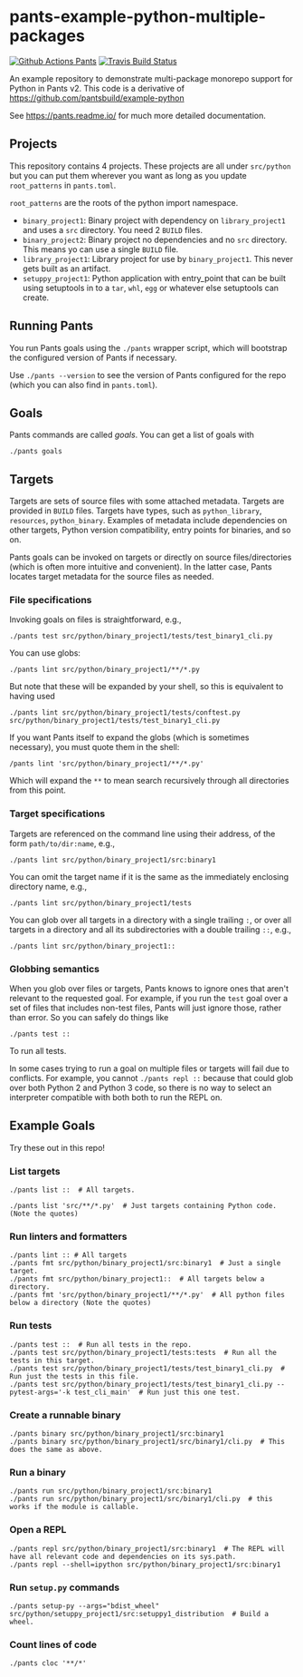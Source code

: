 # pants-example-python-multiple-packages
[![Github Actions Pants](https://github.com/timhughes/pants-example-python-multiple-packages/workflows/Pants/badge.svg)](https://github.com/timhughes/pants-example-python-multiple-packages/actions?query=workflow%3APants)
[![Travis Build Status](https://travis-ci.com/timhughes/pants-example-python-multiple-packages.svg?branch=master)](https://travis-ci.com/timhughes/pants-example-python-multiple-packages)

An example repository to demonstrate multi-package monorepo support for Python in Pants v2.
This code is a derivative of https://github.com/pantsbuild/example-python 

See https://pants.readme.io/ for much more detailed documentation.

## Projects

This repository contains 4 projects. These projects are all under `src/python` but you can put them wherever you want 
as long as you update `root_patterns` in `pants.toml`.

`root_patterns` are the roots of the python import namespace.

- `binary_project1`: Binary project with dependency on `library_project1` and uses a `src` directory. You need 2 `BUILD`
  files.
- `binary_project2`: Binary project no dependencies and no `src` directory. This means yo can use a single `BUILD` file.
- `library_project1`: Library project for use by `binary_project1`. This never gets built as an artifact.
- `setuppy_project1`: Python application with entry_point that can be built using setuptools in to a `tar`, `whl`, `egg`
  or whatever else setuptools can create.


## Running Pants

You run Pants goals using the `./pants` wrapper script, which will bootstrap the
configured version of Pants if necessary.

Use `./pants --version` to see the version of Pants configured for the repo (which you can also find
in `pants.toml`).

## Goals

Pants commands are called _goals_. You can get a list of goals with

```
./pants goals
```

## Targets

Targets are sets of source files with some attached metadata. Targets are provided in `BUILD` files.
Targets have types, such as `python_library`, `resources`, `python_binary`. Examples of metadata include
dependencies on other targets, Python version compatibility, entry points for binaries, and so on.

Pants goals can be invoked on targets or directly on source files/directories (which is often more intuitive and convenient).
In the latter case, Pants locates target metadata for the source files as needed.

### File specifications

Invoking goals on files is straightforward, e.g.,

```
./pants test src/python/binary_project1/tests/test_binary1_cli.py
```

You can use globs:

```
./pants lint src/python/binary_project1/**/*.py
```

But note that these will be expanded by your shell, so this is equivalent to having used

```
./pants lint src/python/binary_project1/tests/conftest.py src/python/binary_project1/tests/test_binary1_cli.py
```

If you want Pants itself to expand the globs (which is sometimes necessary), you must quote them in the shell:

```
/pants lint 'src/python/binary_project1/**/*.py'
```

Which will expand the `**` to mean search recursively through all directories from this point.  

### Target specifications

Targets are referenced on the command line using their address, of the form `path/to/dir:name`, e.g.,

```
./pants lint src/python/binary_project1/src:binary1
```

You can omit the target name if it is the same as the immediately enclosing directory name, e.g.,

```
./pants lint src/python/binary_project1/tests
```

You can glob over all targets in a directory with a single trailing `:`, or over all targets in a directory
and all its subdirectories with a double trailing `::`, e.g.,

```
./pants lint src/python/binary_project1::
```

### Globbing semantics

When you glob over files or targets, Pants knows to ignore ones that aren't relevant to the requested goal.
For example, if you run the `test` goal over a set of files that includes non-test files, Pants will just ignore
those, rather than error. So you can safely do things like

```
./pants test ::
```

To run all tests.

In some cases trying to run a goal on multiple files or targets will fail due to conflicts. For example, you cannot
`./pants repl ::` because that could glob over both Python 2 and Python 3 code, so there is
no way to select an interpreter compatible with both both to run the REPL on.


## Example Goals

Try these out in this repo!

### List targets

```
./pants list ::  # All targets.

./pants list 'src/**/*.py'  # Just targets containing Python code. (Note the quotes)
```

### Run linters and formatters

```
./pants lint :: # All targets
./pants fmt src/python/binary_project1/src:binary1  # Just a single target.
./pants fmt src/python/binary_project1::  # All targets below a directory.
./pants fmt 'src/python/binary_project1/**/*.py'  # All python files below a directory (Note the quotes)
```

### Run tests

```
./pants test ::  # Run all tests in the repo.
./pants test src/python/binary_project1/tests:tests  # Run all the tests in this target.
./pants test src/python/binary_project1/tests/test_binary1_cli.py  # Run just the tests in this file.
./pants test src/python/binary_project1/tests/test_binary1_cli.py --pytest-args='-k test_cli_main'  # Run just this one test.
```

### Create a runnable binary

```
./pants binary src/python/binary_project1/src:binary1
./pants binary src/python/binary_project1/src/binary1/cli.py  # This does the same as above.
```

### Run a binary

```
./pants run src/python/binary_project1/src:binary1
./pants run src/python/binary_project1/src/binary1/cli.py  # this works if the module is callable.
```

### Open a REPL

```
./pants repl src/python/binary_project1/src:binary1  # The REPL will have all relevant code and dependencies on its sys.path.
./pants repl --shell=ipython src/python/binary_project1/src:binary1
```

### Run `setup.py` commands

```
./pants setup-py --args="bdist_wheel" src/python/setuppy_project1/src:setuppy1_distribution  # Build a wheel.
```


### Count lines of code

```
./pants cloc '**/*'
```
